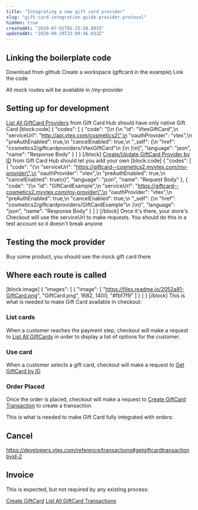 ```yaml
---
title: "Integrating a new gift card provider"
slug: "gift-card-integration-guide-provider-protocol"
hidden: true
createdAt: "2020-07-01T02:25:50.803Z"
updatedAt: "2020-09-29T23:09:46.033Z"
---
```

## Linking the boilerplate code

Download from github
Create a workspace (giftcard in the example)
Link the code

All mock routes will be available in /my-provider

## Setting up for development

[List All GiftCard Providers](https://developers.vtex.com/reference/provider#listallgiftcardproviders) from Gift Card Hub should have only native Gift Card
[block:code]
{
  "codes": [
    {
      "code": "[\n    {\n        \"id\": \"VtexGiftCard\",\n        \"serviceUrl\": \"http://api.vtex.com/cosmetics2\",\n        \"oauthProvider\": \"vtex\",\n        \"preAuthEnabled\": true,\n        \"cancelEnabled\": true,\n        \"_self\": {\n            \"href\": \"cosmetics2/giftcardproviders/VtexGiftCard\"\n        }\n    }\n]",
      "language": "json",
      "name": "Response Body"
    }
  ]
}
[/block]
[Create/Update GiftCard Provider by ID](https://developers.vtex.com/reference/provider#createupdategiftcardproviderbyid) from Gift Card Hub should let you add your own
[block:code]
{
  "codes": [
    {
      "code": "{\n    \"serviceUrl\": \"https://giftcard--cosmetics2.myvtex.com/my-provider\",\n    \"oauthProvider\": \"vtex\",\n    \"preAuthEnabled\": true,\n    \"cancelEnabled\": true\n}",
      "language": "json",
      "name": "Request Body"
    },
    {
      "code": "{\n    \"id\": \"GiftCardExample\",\n    \"serviceUrl\": \"https://giftcard--cosmetics2.myvtex.com/my-provider\",\n    \"oauthProvider\": \"vtex\",\n    \"preAuthEnabled\": true,\n    \"cancelEnabled\": true,\n    \"_self\": {\n        \"href\": \"cosmetics2/giftcardproviders/GiftCardExample\"\n    }\n}",
      "language": "json",
      "name": "Response Body"
    }
  ]
}
[/block]
Once it's there, your store's Checkout will use the serviceUrl to make requests. You should do this in a test account so it doesn't break anyone

## Testing the mock provider

Buy some product, you should see the mock gift card there

## Where each route is called


[block:image]
{
  "images": [
    {
      "image": [
        "https://files.readme.io/2052a81-GiftCard.png",
        "GiftCard.png",
        1682,
        1400,
        "#fbf7f9"
      ]
    }
  ]
}
[/block]
This is what is needed to make Gift Card available in checkout:

### List cards
When a customer reaches the payment step, checkout will make a request to [List All GiftCards](https://developers.vtex.com/reference/gift-cards#listallgiftcards) in order to display a list of options for the customer.

### Use card
When a customer selects a gift card, checkout will make a request to [Get GiftCard by ID](https://developers.vtex.com/reference/gift-cards#getgiftcardbyid-1)

### Order Placed
Once the order is placed, checkout will make a request to [Create GiftCard Transaction](https://developers.vtex.com/reference/transactions#creategiftcardtransaction-2) to create a transaction

This is what is needed to make Gift Card fully integrated with orders:

## Cancel
https://developers.vtex.com/reference/transactions#getgiftcardtransactionbyid-2
## Invoice



This is expected, but not required by any existing process:

[Create GiftCard](https://developers.vtex.com/reference/gift-cards#creategiftcard-2)
[List All GiftCard Transactions](https://developers.vtex.com/reference/transactions#listallgiftcardtransactions-1)